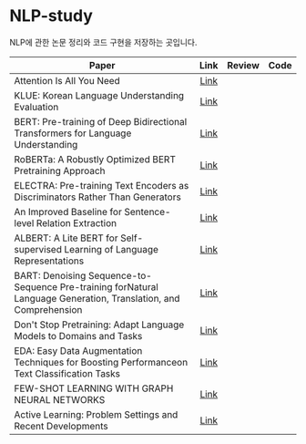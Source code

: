 # NLP-study

NLP에 관한 논문 정리와 코드 구현을 저장하는 곳입니다.


|Paper|Link|Review|Code|
|---|:---:|:---:|:---:|
|Attention Is All You Need|[Link](https://arxiv.org/pdf/1706.03762.pdf)|||
|KLUE: Korean Language Understanding Evaluation|[Link](https://arxiv.org/pdf/2105.09680.pdf)|||
|BERT: Pre-training of Deep Bidirectional Transformers for Language Understanding|[Link](https://arxiv.org/pdf/1810.04805.pdf)|||
|RoBERTa: A Robustly Optimized BERT Pretraining Approach|[Link](https://arxiv.org/pdf/1907.11692.pdf)|||
|ELECTRA: Pre-training Text Encoders as Discriminators Rather Than Generators|[Link](https://arxiv.org/pdf/2003.10555.pdf)|||
|An Improved Baseline for Sentence-level Relation Extraction|[Link](https://arxiv.org/pdf/2102.01373.pdf)|||
|ALBERT: A Lite BERT for Self-supervised Learning of Language Representations|[Link](https://arxiv.org/pdf/1909.11942.pdf)|||
|BART: Denoising Sequence-to-Sequence Pre-training forNatural Language Generation, Translation, and Comprehension|[Link](https://arxiv.org/pdf/1910.13461.pdf)|||
|Don't Stop Pretraining: Adapt Language Models to Domains and Tasks|[Link](https://arxiv.org/pdf/2004.10964.pdf)|||
|EDA: Easy Data Augmentation Techniques for Boosting Performanceon Text Classification Tasks|[Link](https://arxiv.org/pdf/1901.11196.pdf)|||
|FEW-SHOT LEARNING WITH GRAPH NEURAL NETWORKS|[Link](https://arxiv.org/pdf/1711.04043v3.pdf)|||
|Active Learning: Problem Settings and Recent Developments|[Link](https://arxiv.org/pdf/2012.04225.pdf)|||
